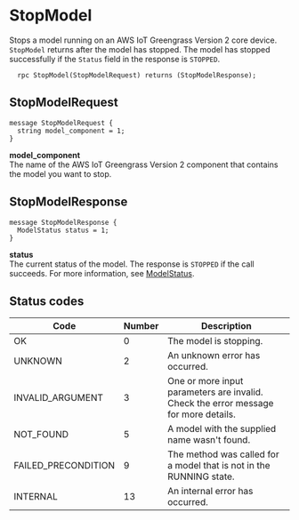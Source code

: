 # StopModel<a name="edge-agent-reference-stop-model"></a>

Stops a model running on an AWS IoT Greengrass Version 2 core device\. `StopModel` returns after the model has stopped\. The model has stopped successfully if the `Status` field in the response is `STOPPED`\.

```
  rpc StopModel(StopModelRequest) returns (StopModelResponse);
```

## StopModelRequest<a name="edge-agent-reference-stop-model-request"></a>

```
message StopModelRequest {
  string model_component = 1;
}
```

**model\_component**  
The name of the AWS IoT Greengrass Version 2 component that contains the model you want to stop\.

## StopModelResponse<a name="edge-agent-reference-stop-model-response"></a>

```
message StopModelResponse {
  ModelStatus status = 1;
}
```

**status**  
The current status of the model\. The response is `STOPPED` if the call succeeds\. For more information, see [ModelStatus](edge-agent-reference-enums-model-status.md)\.

## Status codes<a name="edge-agent-reference-stop-model-response-status-codes"></a>


| Code | Number | Description | 
| --- | --- | --- | 
|  OK  |  0  |  The model is stopping\.  | 
|  UNKNOWN  |  2  |  An unknown error has occurred\.  | 
|  INVALID\_ARGUMENT   |  3  |  One or more input parameters are invalid\. Check the error message for more details\.  | 
|  NOT\_FOUND  |  5  |  A model with the supplied name wasn't found\.  | 
|  FAILED\_PRECONDITION   |  9  |  The method was called for a model that is not in the RUNNING state\.  | 
|  INTERNAL  |  13  |  An internal error has occurred\.  | 